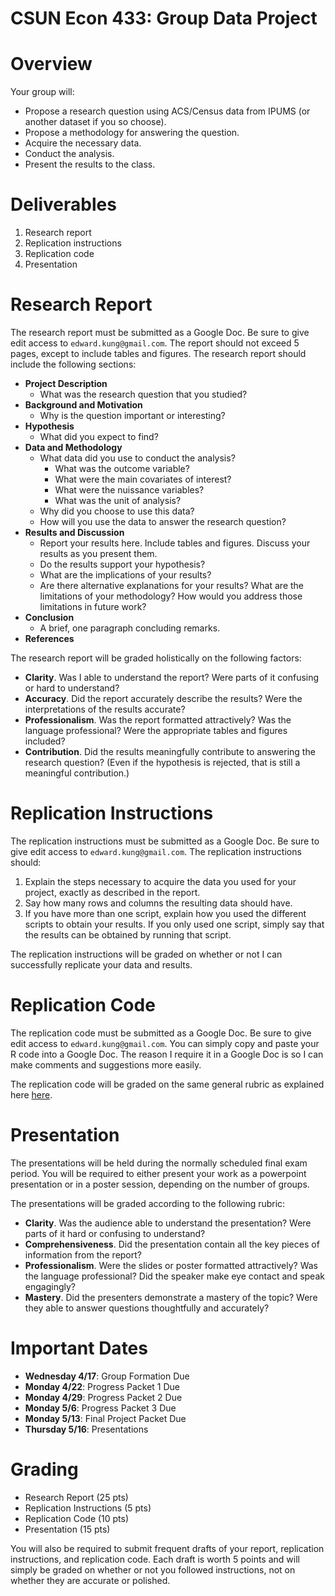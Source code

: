 # CSUN Econ 433: Group Data Project

# Overview

Your group will:

- Propose a research question using ACS/Census data from IPUMS (or another dataset if you so choose).
- Propose a methodology for answering the question.
- Acquire the necessary data.
- Conduct the analysis.
- Present the results to the class.

# Deliverables

1. Research report
2. Replication instructions
3. Replication code
4. Presentation

# Research Report

The research report must be submitted as a Google Doc. Be sure to give edit access to `edward.kung@gmail.com`.  The report should not exceed 5 pages, except to include tables and figures. The research report should include the following sections:

- **Project Description**
  - What was the research question that you studied?
- **Background and Motivation**
  - Why is the question important or interesting?
- **Hypothesis**
  - What did you expect to find?
- **Data and Methodology**
    - What data did you use to conduct the analysis?
        - What was the outcome variable?
        - What were the main covariates of interest?
        - What were the nuissance variables?
        - What was the unit of analysis?
    - Why did you choose to use this data?
    - How will you use the data to answer the research question?
- **Results and Discussion**
  - Report your results here. Include tables and figures. Discuss your results as you present them.
  - Do the results support your hypothesis?
  - What are the implications of your results?
  - Are there alternative explanations for your results? What are the limitations of your methodology? How would you address those limitations in future work?
- **Conclusion**
  - A brief, one paragraph concluding remarks.
- **References**

The research report will be graded holistically on the following factors:

- **Clarity**. Was I able to understand the report? Were parts of it confusing or hard to understand?
- **Accuracy**. Did the report accurately describe the results? Were the interpretations of the results accurate?
- **Professionalism**. Was the report formatted attractively? Was the language professional? Were the appropriate tables and figures included?
- **Contribution**. Did the results meaningfully contribute to answering the research question? (Even if the hypothesis is rejected, that is still a meaningful contribution.)

# Replication Instructions

The replication instructions must be submitted as a Google Doc. Be sure to give edit access to `edward.kung@gmail.com`. The replication instructions should:

1. Explain the steps necessary to acquire the data you used for your project, exactly as described in the report.
2. Say how many rows and columns the resulting data should have.
3. If you have more than one script, explain how you used the different scripts to obtain your results. If you only used one script, simply say that the results can be obtained by running that script.

The replication instructions will be graded on whether or not I can successfully replicate your data and results.

# Replication Code

The replication code must be submitted as a Google Doc. Be sure to give edit access to `edward.kung@gmail.com`. You can simply copy and paste your R code into a Google Doc. The reason I require it in a Google Doc is so I can make comments and suggestions more easily.

The replication code will be graded on the same general rubric as explained here [here](https://github.com/ed-kung/CSUN-Econ-433/tree/main?tab=readme-ov-file#exam-policies-and-information).

# Presentation

The presentations will be held during the normally scheduled final exam period. You will be required to either present your work as a powerpoint presentation or in a poster session, depending on the number of groups.

The presentations will be graded according to the following rubric:

- **Clarity**. Was the audience able to understand the presentation? Were parts of it hard or confusing to understand?
- **Comprehensiveness**. Did the presentation contain all the key pieces of information from the report? 
- **Professionalism**. Were the slides or poster formatted attractively? Was the language professional? Did the speaker make eye contact and speak engagingly? 
- **Mastery**. Did the presenters demonstrate a mastery of the topic? Were they able to answer questions thoughtfully and accurately?

# Important Dates

- **Wednesday 4/17**: Group Formation Due
- **Monday 4/22**: Progress Packet 1 Due
- **Monday 4/29**: Progress Packet 2 Due
- **Monday 5/6**: Progress Packet 3 Due
- **Monday 5/13**: Final Project Packet Due
- **Thursday 5/16**: Presentations

# Grading

- Research Report (25 pts)
- Replication Instructions (5 pts)
- Replication Code (10 pts)
- Presentation (15 pts)

You will also be required to submit frequent drafts of your report, replication instructions, and replication code. Each draft is worth 5 points and will simply be graded on whether or not you followed instructions, not on whether they are accurate or polished.
